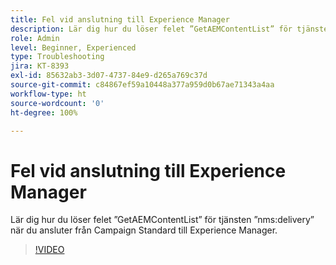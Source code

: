 ```yaml
---
title: Fel vid anslutning till Experience Manager
description: Lär dig hur du löser felet ”GetAEMContentList” för tjänsten ”nms:delivery” när du ansluter från Campaign Standard till Experience Manager.
role: Admin
level: Beginner, Experienced
type: Troubleshooting
jira: KT-8393
exl-id: 85632ab3-3d07-4737-84e9-d265a769c37d
source-git-commit: c84867ef59a10448a377a959d0b67ae71343a4aa
workflow-type: ht
source-wordcount: '0'
ht-degree: 100%

---
```


# Fel vid anslutning till Experience Manager

Lär dig hur du löser felet ”GetAEMContentList” för tjänsten ”nms:delivery” när du ansluter från Campaign Standard till Experience Manager.

>[!VIDEO](https://video.tv.adobe.com/v/335897?quality=12&learn=on)
